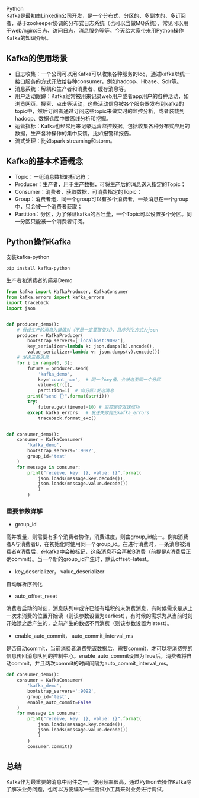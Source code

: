 Python<br />Kafka是最初由Linkedin公司开发，是一个分布式、分区的、多副本的、多订阅者，基于zookeeper协调的分布式日志系统（也可以当做MQ系统），常见可以用于web/nginx日志、访问日志，消息服务等等。今天给大家带来用Python操作Kafka的知识介绍。
<a name="s7t2t"></a>
## Kafka的使用场景

- 日志收集：一个公司可以用Kafka可以收集各种服务的log，通过kafka以统一接口服务的方式开放给各种consumer，例如hadoop、Hbase、Solr等。
- 消息系统：解耦和生产者和消费者、缓存消息等。
- 用户活动跟踪：Kafka经常被用来记录web用户或者app用户的各种活动，如浏览网页、搜索、点击等活动，这些活动信息被各个服务器发布到kafka的topic中，然后订阅者通过订阅这些topic来做实时的监控分析，或者装载到hadoop、数据仓库中做离线分析和挖掘。
- 运营指标：Kafka也经常用来记录运营监控数据。包括收集各种分布式应用的数据，生产各种操作的集中反馈，比如报警和报告。
- 流式处理：比如spark streaming和storm。
<a name="j9GDY"></a>
## Kafka的基本术语概念

- Topic：一组消息数据的标记符；
- Producer：生产者，用于生产数据，可将生产后的消息送入指定的Topic；
- Consumer：消费者，获取数据，可消费指定的Topic；
- Group：消费者组，同一个group可以有多个消费者，一条消息在一个group中，只会被一个消费者获取；
- Partition：分区，为了保证kafka的吞吐量，一个Topic可以设置多个分区。同一分区只能被一个消费者订阅。
<a name="Cq5B3"></a>
## Python操作Kafka
安装kafka-python
```bash
pip install kafka-python
```
生产者和消费者的简易Demo
```python
from kafka import KafkaProducer, KafkaConsumer
from kafka.errors import kafka_errors
import traceback
import json


def producer_demo():
    # 假设生产的消息为键值对（不是一定要键值对），且序列化方式为json
    producer = KafkaProducer(
        bootstrap_servers=['localhost:9092'], 
        key_serializer=lambda k: json.dumps(k).encode(),
        value_serializer=lambda v: json.dumps(v).encode())
    # 发送三条消息
    for i in range(0, 3):
        future = producer.send(
            'kafka_demo',
            key='count_num',  # 同一个key值，会被送至同一个分区
            value=str(i),
            partition=1)  # 向分区1发送消息
        print("send {}".format(str(i)))
        try:
            future.get(timeout=10) # 监控是否发送成功           
        except kafka_errors:  # 发送失败抛出kafka_errors
            traceback.format_exc()


def consumer_demo():
    consumer = KafkaConsumer(
        'kafka_demo', 
        bootstrap_servers=':9092',
        group_id='test'
    )
    for message in consumer:
        print("receive, key: {}, value: {}".format(
            json.loads(message.key.decode()),
            json.loads(message.value.decode())
            )
        )
```
<a name="xo8Kb"></a>
### 重要参数详解

- group_id

高并发量，则需要有多个消费者协作，消费进度，则由group_id统一。例如消费者A与消费者B，在初始化时使用同一个group_id。在进行消费时，一条消息被消费者A消费后，在kafka中会被标记，这条消息不会再被B消费（前提是A消费后正确commit）。当一个新的group_id产生时，默认offset=latest。

- key_deserializer， value_deserializer

自动解析序列化

- auto_offset_reset

消费者启动的时刻，消息队列中或许已经有堆积的未消费消息，有时候需求是从上一次未消费的位置开始读（则该参数设置为earliest），有时候的需求为从当前时刻开始读之后产生的，之前产生的数据不再消费（则该参数设置为latest）。

- enable_auto_commit， auto_commit_interval_ms

是否自动commit，当前消费者消费完该数据后，需要commit，才可以将消费完的信息传回消息队列的控制中心。enable_auto_commit设置为True后，消费者将自动commit，并且两次commit的时间间隔为auto_commit_interval_ms。
```python
def consumer_demo():
    consumer = KafkaConsumer(
        'kafka_demo', 
        bootstrap_servers=':9092',
        group_id='test',
        enable_auto_commit=False
    )
    for message in consumer:
        print("receive, key: {}, value: {}".format(
            json.loads(message.key.decode()),
            json.loads(message.value.decode())
            )
        )
        consumer.commit()
```
<a name="raYGC"></a>
## 总结
Kafka作为最重要的消息中间件之一，使用频率很高，通过Python去操作Kafka除了解决业务问题，也可以方便编写一些测试小工具来对业务进行调试。
